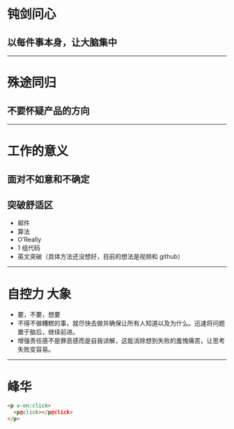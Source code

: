 # 钝剑问心

## 以每件事本身，让大脑集中

---

# 殊途同归

## 不要怀疑产品的方向

---

# 工作的意义

## 面对不如意和不确定

## 突破舒适区

- 邮件
- 算法
- O’Really
- 1 组代码
- 英文突破（具体方法还没想好，目前的想法是视频和 github）

---

# 自控力 大象

- 要，不要，想要
- 不得不做糟糕的事，就尽快去做并确保让所有人知道以及为什么。迅速将问题置于脑后，继续前进。
- 增强责任感不是罪恶感而是自我谅解，这能消除想到失败的羞愧痛苦，让思考失败变容易。

---

# 峰华

```html
<p v-on:click>
  <p@click></p@click>
</p>
```
